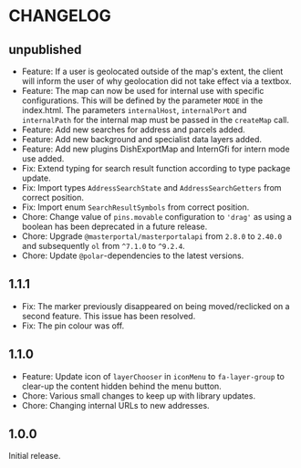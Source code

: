 # CHANGELOG

## unpublished

- Feature: If a user is geolocated outside of the map's extent, the client will inform the user of why geolocation did not take effect via a textbox.
- Feature: The map can now be used for internal use with specific configurations. This will be defined by the parameter `MODE` in the index.html. The parameters `internalHost`, `internalPort` and `internalPath` for the internal map must be passed in the `createMap` call.
- Feature: Add new searches for address and parcels added.
- Feature: Add new background and specialist data layers added.
- Feature: Add new plugins DishExportMap and InternGfi for intern mode use added.
- Fix: Extend typing for search result function according to type package update.
- Fix: Import types `AddressSearchState` and `AddressSearchGetters` from correct position.
- Fix: Import enum `SearchResultSymbols` from correct position.
- Chore: Change value of `pins.movable` configuration to `'drag'` as using a boolean has been deprecated in a future release.
- Chore: Upgrade `@masterportal/masterportalapi` from `2.8.0` to `2.40.0` and subsequently `ol` from `^7.1.0` to `^9.2.4`.
- Chore: Update `@polar`-dependencies to the latest versions.

## 1.1.1

- Fix: The marker previously disappeared on being moved/reclicked on a second feature. This issue has been resolved.
- Fix: The pin colour was off.

## 1.1.0

- Feature: Update icon of `layerChooser` in `iconMenu` to `fa-layer-group` to clear-up the content hidden behind the menu button.
- Chore: Various small changes to keep up with library updates.
- Chore: Changing internal URLs to new addresses.

## 1.0.0

Initial release.
